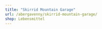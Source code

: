 ```yaml
---
title: "Skirrid Mountain Garage"
url: /abergavenny/skirrid-mountain-garage/
shop: Lebensmittel
---
```

